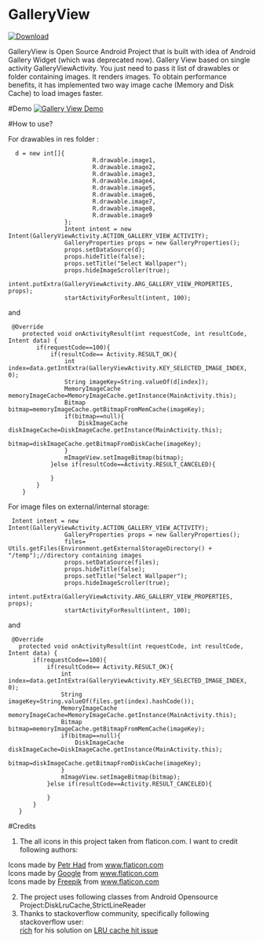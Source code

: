 # GalleryView
[ ![Download](https://api.bintray.com/packages/jaybhayvijay/maven/GalleryView/images/download.svg) ](https://bintray.com/jaybhayvijay/maven/GalleryView/_latestVersion)

GalleryView is Open Source Android Project that is built with idea of Android Gallery Widget (which was deprecated now). Gallery View based on single activity GalleryViewActivity. You just need to pass it list of drawables or folder containing images. It renders images. To obtain performance benefits, it has implemented two way image cache (Memory and Disk Cache) to load images faster. 

#Demo
[![Gallery View Demo](https://github.com/VijayJaybhay/GalleryView/tree/master/app/src/main/res/demo.gif)](https://www.youtube.com/watch?v=g66utT6_wws)

#How to use?

For drawables in res folder :
```
  d = new int[]{
                        R.drawable.image1,
                        R.drawable.image2,
                        R.drawable.image3,
                        R.drawable.image4,
                        R.drawable.image5,
                        R.drawable.image6,
                        R.drawable.image7,
                        R.drawable.image8,
                        R.drawable.image9
                };
                Intent intent = new Intent(GalleryViewActivity.ACTION_GALLERY_VIEW_ACTIVITY);
                GalleryProperties props = new GalleryProperties();
                props.setDataSource(d);
                props.hideTitle(false);
                props.setTitle("Select Wallpaper");
                props.hideImageScroller(true);
                intent.putExtra(GalleryViewActivity.ARG_GALLERY_VIEW_PROPERTIES, props);
                startActivityForResult(intent, 100);
 ```               
and 
```
 @Override
    protected void onActivityResult(int requestCode, int resultCode, Intent data) {
        if(requestCode==100){
            if(resultCode== Activity.RESULT_OK){
                int index=data.getIntExtra(GalleryViewActivity.KEY_SELECTED_IMAGE_INDEX, 0);
                String imageKey=String.valueOf(d[index]);
                MemoryImageCache memoryImageCache=MemoryImageCache.getInstance(MainActivity.this);
                Bitmap bitmap=memoryImageCache.getBitmapFromMemCache(imageKey);
                if(bitmap==null){
                    DiskImageCache diskImageCache=DiskImageCache.getInstance(MainActivity.this);
                    bitmap=diskImageCache.getBitmapFromDiskCache(imageKey);
                }
                mImageView.setImageBitmap(bitmap);
            }else if(resultCode==Activity.RESULT_CANCELED){

            }
        }
    }
```
For image files on external/internal storage:
```
 Intent intent = new Intent(GalleryViewActivity.ACTION_GALLERY_VIEW_ACTIVITY);
                GalleryProperties props = new GalleryProperties();
                files= Utils.getFiles(Environment.getExternalStorageDirectory() + "/temp");//directory containing images
                props.setDataSource(files);
                props.hideTitle(false);
                props.setTitle("Select Wallpaper");
                props.hideImageScroller(true);
                intent.putExtra(GalleryViewActivity.ARG_GALLERY_VIEW_PROPERTIES, props);
                startActivityForResult(intent, 100);
 ```
 
 and 
 ```
  @Override
    protected void onActivityResult(int requestCode, int resultCode, Intent data) {
        if(requestCode==100){
            if(resultCode== Activity.RESULT_OK){
                int index=data.getIntExtra(GalleryViewActivity.KEY_SELECTED_IMAGE_INDEX, 0);
                String imageKey=String.valueOf(files.get(index).hashCode());
                MemoryImageCache memoryImageCache=MemoryImageCache.getInstance(MainActivity.this);
                Bitmap bitmap=memoryImageCache.getBitmapFromMemCache(imageKey);
                if(bitmap==null){
                    DiskImageCache diskImageCache=DiskImageCache.getInstance(MainActivity.this);
                    bitmap=diskImageCache.getBitmapFromDiskCache(imageKey);
                }
                mImageView.setImageBitmap(bitmap);
            }else if(resultCode==Activity.RESULT_CANCELED){

            }
        }
    }
 ```
 
#Credits
1. The all icons in this project taken from flaticon.com. I want to credit following authors:<br/>
<div>Icons made by <a href="http://www.flaticon.com/authors/petr-had" title="Petr Had">Petr Had</a> from <a href="http://www.flaticon.com" title="Flaticon">www.flaticon.com</a>  
<div>Icons made by <a href="http://www.flaticon.com/authors/google" title="Google">Google</a> from <a href="http://www.flaticon.com" title="Flaticon">www.flaticon.com</a> <br/>
<div>Icons made by <a href="http://www.freepik.com" title="Freepik">Freepik</a> from <a href="http://www.flaticon.com" title="Flaticon">www.flaticon.com</a>

2. The project uses following classes from Android Opensource Project:DiskLruCache,StrictLineReader
3. Thanks to stackoverflow community, specifically following stackoverflow user:<br/>
    <a href="http://stackoverflow.com/users/53501/rich">rich</a> for his solution on <a href="http://stackoverflow.com/questions/15459834/lrucache-not-working for LRU cache hit problem"> LRU cache hit issue </a>
 
